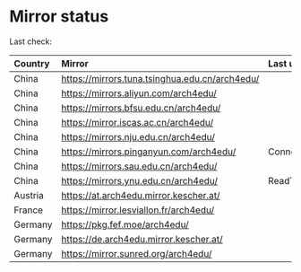 <script src="./time.js"></script>
# Mirror status
Last check: <script type="text/javascript">localize(1677770519.3357747);</script>

|Country|Mirror|Last update|
|:------|:-----|:----------|
|China|https://mirrors.tuna.tsinghua.edu.cn/arch4edu/|<script type="text/javascript">localize(1677738997);</script>|
|China|https://mirrors.aliyun.com/arch4edu/|<script type="text/javascript">localize(1677652675);</script>|
|China|https://mirrors.bfsu.edu.cn/arch4edu/|<script type="text/javascript">localize(1677738997);</script>|
|China|https://mirror.iscas.ac.cn/arch4edu/|<script type="text/javascript">localize(1677738997);</script>|
|China|https://mirrors.nju.edu.cn/arch4edu/|<script type="text/javascript">localize(1677738997);</script>|
|China|https://mirrors.pinganyun.com/arch4edu/|ConnectionError|
|China|https://mirrors.sau.edu.cn/arch4edu/|<script type="text/javascript">localize(1673850842);</script>|
|China|https://mirrors.ynu.edu.cn/arch4edu/|ReadTimeout|
|Austria|https://at.arch4edu.mirror.kescher.at/|<script type="text/javascript">localize(1677738997);</script>|
|France|https://mirror.lesviallon.fr/arch4edu/|<script type="text/javascript">localize(1677738997);</script>|
|Germany|https://pkg.fef.moe/arch4edu/|<script type="text/javascript">localize(1677738997);</script>|
|Germany|https://de.arch4edu.mirror.kescher.at/|<script type="text/javascript">localize(1677738997);</script>|
|Germany|https://mirror.sunred.org/arch4edu/|<script type="text/javascript">localize(1677738997);</script>|

<script src="./tablefilter/tablefilter.js"></script>
<script src="./table.js"></script>